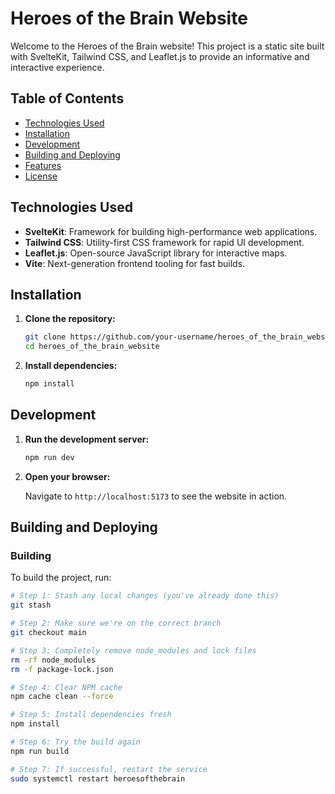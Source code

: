 # Heroes of the Brain Website

Welcome to the Heroes of the Brain website! This project is a static site built with SvelteKit, Tailwind CSS, and Leaflet.js to provide an informative and interactive experience.

## Table of Contents

- [Technologies Used](#technologies-used)
- [Installation](#installation)
- [Development](#development)
- [Building and Deploying](#building-and-deploying)
- [Features](#features)
- [License](#license)

## Technologies Used

- **SvelteKit**: Framework for building high-performance web applications.
- **Tailwind CSS**: Utility-first CSS framework for rapid UI development.
- **Leaflet.js**: Open-source JavaScript library for interactive maps.
- **Vite**: Next-generation frontend tooling for fast builds.


## Installation

1. **Clone the repository:**

    ```sh
    git clone https://github.com/your-username/heroes_of_the_brain_website.git
    cd heroes_of_the_brain_website
    ```

2. **Install dependencies:**

    ```sh
    npm install
    ```

## Development

1. **Run the development server:**

    ```sh
    npm run dev
    ```

2. **Open your browser:**

    Navigate to `http://localhost:5173` to see the website in action.

## Building and Deploying

### Building

To build the project, run:

```sh
# Step 1: Stash any local changes (you've already done this)
git stash

# Step 2: Make sure we're on the correct branch
git checkout main

# Step 3: Completely remove node_modules and lock files
rm -rf node_modules
rm -f package-lock.json

# Step 4: Clear NPM cache
npm cache clean --force

# Step 5: Install dependencies fresh
npm install

# Step 6: Try the build again
npm run build

# Step 7: If successful, restart the service
sudo systemctl restart heroesofthebrain
```

